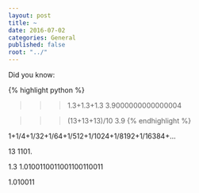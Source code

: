 ```yaml
---
layout: post
title: ~
date: 2016-07-02
categories: General
published: false
root: "../"
---
```


Did you know:

{% highlight python %}
>>> 1.3+1.3+1.3
3.9000000000000004

>>> (13+13+13)/10
3.9
{% endhighlight %}

1+1/4+1/32+1/64+1/512+1/1024+1/8192+1/16384+...

13
1101.


1.3
1.0100110011001100110011

1.010011

